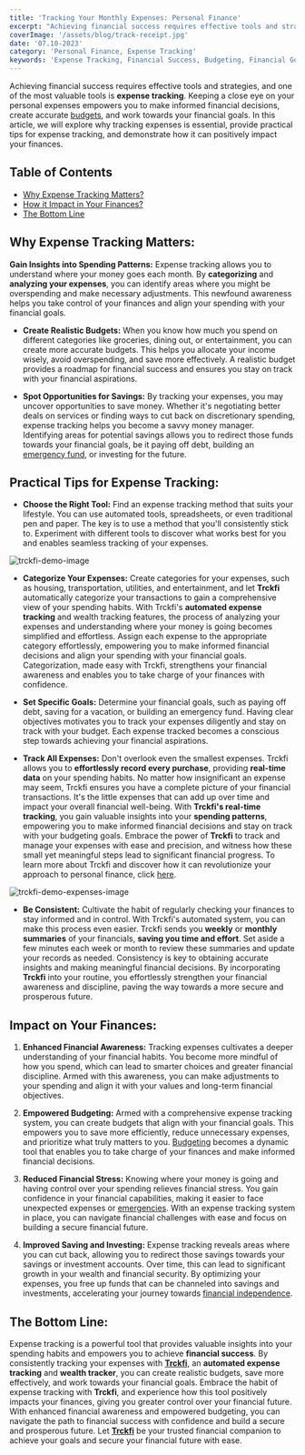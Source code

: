 ```yaml
---
title: 'Tracking Your Monthly Expenses: Personal Finance'
excerpt: "Achieving financial success requires effective tools and strategies, and one of the most valuable tools is expense tracking. Keeping a close eye on your personal expenses empowers you to make informed financial decisions, create accurate budgets, and work towards your financial goals. In this article, we will explore why tracking expenses is essential, provide practical tips for expense tracking, and demonstrate how it can positively impact your finances."
coverImage: '/assets/blog/track-receipt.jpg'
date: '07.10-2023'
category: 'Personal Finance, Expense Tracking'
keywords: 'Expense Tracking, Financial Success, Budgeting, Financial Goals, Savings, Investments, Financial Awareness, Financial Discipline'
---
```


Achieving financial success requires effective tools and strategies, and one of the most valuable tools is **expense tracking**. Keeping a close eye on your personal expenses empowers you to make informed financial decisions, create accurate [budgets](/blogbudgeting-made-easy), and work towards your financial goals. In this article, we will explore why tracking expenses is essential, provide practical tips for expense tracking, and demonstrate how it can positively impact your finances.

## Table of Contents
- [Why Expense Tracking Matters?](#expense-matters)
- [How it Impact in Your Finances?](#impact)
- [The Bottom Line](#conclusion)

## <a name="expense-matters">Why Expense Tracking Matters:</a>
**Gain Insights into Spending Patterns:** Expense tracking allows you to understand where your money goes each month. By **categorizing** and **analyzing your expenses**, you can identify areas where you might be overspending and make necessary adjustments. This newfound awareness helps you take control of your finances and align your spending with your financial goals.

- **Create Realistic Budgets:** When you know how much you spend on different categories like groceries, dining out, or entertainment, you can create more accurate budgets. This helps you allocate your income wisely, avoid overspending, and save more effectively. A realistic budget provides a roadmap for financial success and ensures you stay on track with your financial aspirations.

- **Spot Opportunities for Savings:** By tracking your expenses, you may uncover opportunities to save money. Whether it's negotiating better deals on services or finding ways to cut back on discretionary spending, expense tracking helps you become a savvy money manager. Identifying areas for potential savings allows you to redirect those funds towards your financial goals, be it paying off debt, building an [emergency fund](/blogprepare-for-the-unexpected-the-value-of-building-an-emergency-fund), or investing for the future.

## Practical Tips for Expense Tracking:
* **Choose the Right Tool:** Find an expense tracking method that suits your lifestyle. You can use automated tools, spreadsheets, or even traditional pen and paper. The key is to use a method that you'll consistently stick to. Experiment with different tools to discover what works best for you and enables seamless tracking of your expenses.

![trckfi-demo-image](/assets/blog/trckfi-demo.png)

* **Categorize Your Expenses:** Create categories for your expenses, such as housing, transportation, utilities, and entertainment, and let **Trckfi** automatically categorize your transactions to gain a comprehensive view of your spending habits. With Trckfi's **automated expense tracking** and wealth tracking features, the process of analyzing your expenses and understanding where your money is going becomes simplified and effortless. Assign each expense to the appropriate category effortlessly, empowering you to make informed financial decisions and align your spending with your financial goals. Categorization, made easy with Trckfi, strengthens your financial awareness and enables you to take charge of your finances with confidence.

* **Set Specific Goals:** Determine your financial goals, such as paying off debt, saving for a vacation, or building an emergency fund. Having clear objectives motivates you to track your expenses diligently and stay on track with your budget. Each expense tracked becomes a conscious step towards achieving your financial aspirations.

* **Track All Expenses:** Don't overlook even the smallest expenses. Trckfi allows you to **effortlessly record every purchase**, providing **real-time data** on your spending habits. No matter how insignificant an expense may seem, Trckfi ensures you have a complete picture of your financial transactions. It's the little expenses that can add up over time and impact your overall financial well-being. With **Trckfi's real-time tracking**, you gain valuable insights into your **spending patterns**, empowering you to make informed financial decisions and stay on track with your budgeting goals. Embrace the power of **Trckfi** to track and manage your expenses with ease and precision, and witness how these small yet meaningful steps lead to significant financial progress. To learn more about Trckfi and discover how it can revolutionize your approach to personal finance, click [here](www.trckfi.com).

![trckfi-demo-expenses-image](/assets/blog/track-all-expenses.png)

* **Be Consistent:** Cultivate the habit of regularly checking your finances to stay informed and in control. With Trckfi's automated system, you can make this process even easier. Trckfi sends you **weekly** or **monthly summaries** of your financials, **saving you time and effort**. Set aside a few minutes each week or month to review these summaries and update your records as needed. Consistency is key to obtaining accurate insights and making meaningful financial decisions. By incorporating **Trckfi** into your routine, you effortlessly strengthen your financial awareness and discipline, paving the way towards a more secure and prosperous future.

## <a name="impact">Impact on Your Finances:</a>
1. **Enhanced Financial Awareness:** Tracking expenses cultivates a deeper understanding of your financial habits. You become more mindful of how you spend, which can lead to smarter choices and greater financial discipline. Armed with this awareness, you can make adjustments to your spending and align it with your values and long-term financial objectives.

2. **Empowered Budgeting:** Armed with a comprehensive expense tracking system, you can create budgets that align with your financial goals. This empowers you to save more efficiently, reduce unnecessary expenses, and prioritize what truly matters to you. [Budgeting](/blogbudgeting-made-easy) becomes a dynamic tool that enables you to take charge of your finances and make informed financial decisions.

3. **Reduced Financial Stress:** Knowing where your money is going and having control over your spending relieves financial stress. You gain confidence in your financial capabilities, making it easier to face unexpected expenses or [emergencies](/blogprepare-for-the-unexpected-the-value-of-building-an-emergency-fund). With an expense tracking system in place, you can navigate financial challenges with ease and focus on building a secure financial future.

4. **Improved Saving and Investing:** Expense tracking reveals areas where you can cut back, allowing you to redirect those savings towards your savings or investment accounts. Over time, this can lead to significant growth in your wealth and financial security. By optimizing your expenses, you free up funds that can be channeled into savings and investments, accelerating your journey towards [financial independence](/bloghow-to-achieve-financial-independence-your-guide-to-financial-freedom).

## <a name="conclusion">The Bottom Line:</a>
Expense tracking is a powerful tool that provides valuable insights into your spending habits and empowers you to achieve **financial success**. By consistently tracking your expenses with [**Trckfi**](/blog), an **automated expense tracking** and **wealth tracker**, you can create realistic budgets, save more effectively, and work towards your financial goals. Embrace the habit of expense tracking with **Trckfi**, and experience how this tool positively impacts your finances, giving you greater control over your financial future. With enhanced financial awareness and empowered budgeting, you can navigate the path to financial success with confidence and build a secure and prosperous future. Let [**Trckfi**](/blog) be your trusted financial companion to achieve your goals and secure your financial future with ease.

